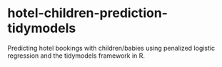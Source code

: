 # hotel-children-prediction-tidymodels
Predicting hotel bookings with children/babies using penalized logistic regression and the tidymodels framework in R.
